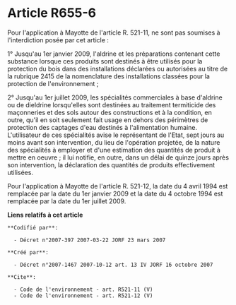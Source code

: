 # Article R655-6

Pour l'application à Mayotte de l'article R. 521-11, ne sont pas soumises à l'interdiction posée par cet article : 

1° Jusqu'au 1er janvier 2009, l'aldrine et les préparations contenant cette substance lorsque ces produits sont destinés à
être utilisés pour la protection du bois dans des installations déclarées ou autorisées au titre de la rubrique 2415 de la
nomenclature des installations classées pour la protection de l'environnement ; 

2° Jusqu'au 1er juillet 2009, les spécialités commerciales à base d'aldrine ou de dieldrine lorsqu'elles sont destinées au
traitement termiticide des maçonneries et des sols autour des constructions et à la condition, en outre, qu'il en soit
seulement fait usage en dehors des périmètres de protection des captages d'eau destinés à l'alimentation humaine.
L'utilisateur de ces spécialités avise le représentant de l'Etat, sept jours au moins avant son intervention, du lieu de
l'opération projetée, de la nature des spécialités à employer et d'une estimation des quantités de produit à mettre en
oeuvre ; il lui notifie, en outre, dans un délai de quinze jours après son intervention, la déclaration des quantités de
produits effectivement utilisées. 

Pour l'application à Mayotte de l'article R. 521-12, la date du 4 avril 1994 est remplacée par la date du 1er janvier 2009 et
la date du 4 octobre 1994 est remplacée par la date du 1er juillet 2009.

**Liens relatifs à cet article**

	**Codifié par**:

	  - Décret n°2007-397 2007-03-22 JORF 23 mars 2007

	**Créé par**:

	  - Décret n°2007-1467 2007-10-12 art. 13 IV JORF 16 octobre 2007

	**Cite**:

	  - Code de l'environnement - art. R521-11 (V)
	  - Code de l'environnement - art. R521-12 (V)
